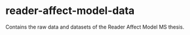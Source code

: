 # reader-affect-model-data
Contains the raw data and datasets of the Reader Affect Model MS thesis.
